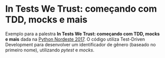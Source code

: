 # In Tests We Trust: começando com TDD, mocks e mais

Exemplo para a palestra __In Tests We Trust: começando com TDD, mocks e mais__ dada na [Python Nordeste 2017](). O código utiliza Test-Driven Development para desenvolver um identificador de gênero (baseado no primeiro nome), utilizando _pytest_ e _mocks_.
